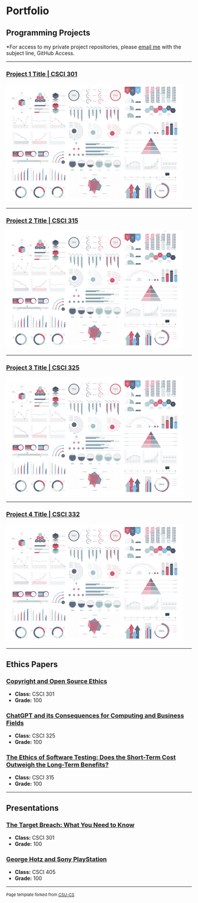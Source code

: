 Portfolio
=========

Programming Projects
--------------------

*For access to my private project repositories, please [email me](mailto:example@csustudent.net?subject=GitHub%20Access) with the subject line, GitHub Access.

---
### [Project 1 Title | CSCI 301](project1)

![Project 1 Thumbnail Name](images/dummy_thumbnail.jpg)

---
### [Project 2 Title | CSCI 315](project2)

![Project 2 Thumbnail Name](images/dummy_thumbnail.jpg)

---
### [Project 3 Title | CSCI 325](project3)

![Project 3 Thumbnail Name](images/dummy_thumbnail.jpg)

---
### [Project 4 Title | CSCI 332](project4)

![Project 4 Thumbnail Name](images/dummy_thumbnail.jpg)

---

Ethics Papers
-------------

### [Copyright and Open Source Ethics](/pdf/EvanHill_CSCI301_EthicsPaper.pdf)

-   **Class:** CSCI 301 
-   **Grade:** 100

### [ChatGPT and its Consequences for Computing and Business Fields](/pdf/EvanHill_CSCI325_EthicsPaper.pdf)

-   **Class:** CSCI 325
-   **Grade:** 100

### [The Ethics of Software Testing: Does the Short-Term Cost Outweigh the Long-Term Benefits?](/pdf/EvanHillCSCI315EthicsPaper_Spring2024.pdf)

-   **Class:** CSCI 315
-   **Grade:** 100

---

Presentations
-------------

### [The Target Breach: What You Need to Know](/pdf/EvanHillSecurityPresentation.pdf)

- **Class:** CSCI 301
- **Grade:** 100


### [George Hotz and Sony PlayStation](/pdf/EvanHill_GeorgeHotzAndSonyPlayStation.pdf)

- **Class:** CSCI 405
- **Grade:** 100

---

<p style="font-size:11px">Page template forked from <a href="https://github.com/csu-cs/csci-portfolio">CSU-CS</a></p>
<!-- Remove above link if you don't want to attributive -->
